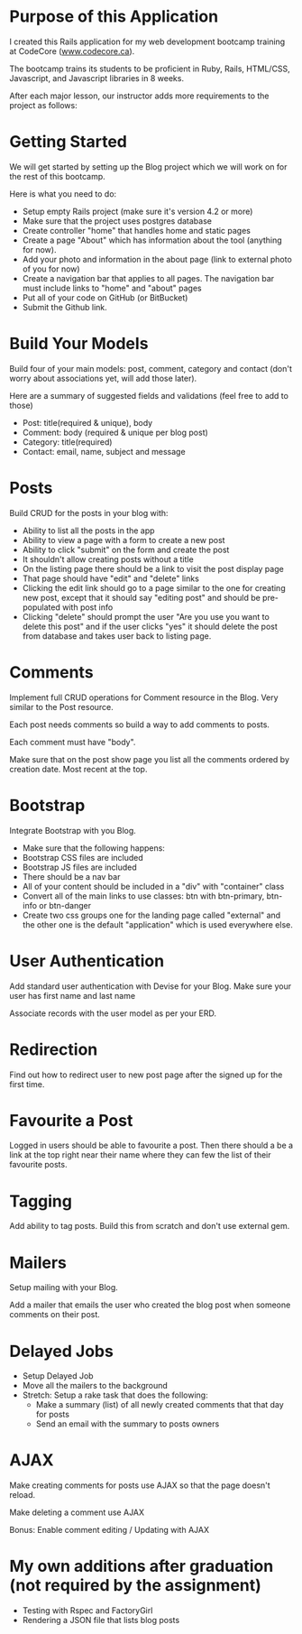 # Purpose of this Application

I created this Rails application for my web development bootcamp training at CodeCore (www.codecore.ca).

The bootcamp trains its students to be proficient in Ruby, Rails, HTML/CSS, Javascript, and Javascript libraries in 8 weeks.

After each major lesson, our instructor adds more requirements to the project as follows:

# Getting Started

We will get started by setting up the Blog project which we will work on for the rest of this bootcamp.

Here is what you need to do:

* Setup empty Rails project (make sure it's version 4.2 or more)
* Make sure that the project uses postgres database
* Create controller "home" that handles home and static pages
* Create a page "About" which has information about the tool (anything for now).
* Add your photo and information in the about page (link to external photo of you for now)
* Create a navigation bar that applies to all pages. The navigation bar must include links to "home" and "about" pages
* Put all of your code on GitHub (or BitBucket)
* Submit the Github link.

# Build Your Models

Build four of your main models: post, comment, category and contact (don't worry about associations yet, will add those later).

Here are a summary of suggested fields and validations (feel free to add to those)

* Post: title(required & unique), body
* Comment: body (required & unique per blog post)
* Category: title(required)
* Contact: email, name, subject and message

# Posts

Build CRUD for the posts in your blog with:

* Ability to list all the posts in the app
* Ability to view a page with a form to create a new post
* Ability to click "submit" on the form and create the post
* It shouldn't allow creating posts without a title
* On the listing page there should be a link to visit the post display page
* That page should have "edit" and "delete" links
* Clicking the edit link should go to a page similar to the one for creating new post, except that it should say "editing post" and should be pre-populated with post info
* Clicking "delete" should prompt the user "Are you use you want to delete this post" and if the user clicks "yes" it should delete the post from database and takes user back to listing page.

# Comments

Implement full CRUD operations for Comment resource in the Blog. Very similar to the Post resource.

Each post needs comments so build a way to add comments to posts.

Each comment must have "body".

Make sure that on the post show page you list all the comments ordered by creation date. Most recent at the top.

# Bootstrap

Integrate Bootstrap with you Blog. 

* Make sure that the following happens:
* Bootstrap CSS files are included
* Bootstrap JS files are included
* There should be a nav bar
* All of your content should be included in a "div" with "container" class
* Convert all of the main links to use classes: btn with btn-primary, btn-info or btn-danger
* Create two css groups one for the landing page called "external" and the other one is the default "application" which is used everywhere else.

# User Authentication

Add standard user authentication with Devise for your Blog. Make sure your user has first name and last name

Associate records with the user model as per your ERD.

# Redirection

Find out how to redirect user to new post page after the signed up for the first time.

# Favourite a Post

Logged in users should be able to favourite a post. Then there should a be a link at the top right near their name where they can few the list of their favourite posts.

# Tagging

Add ability to tag posts. Build this from scratch and don't use external gem.

# Mailers

Setup mailing with your Blog.

Add a mailer that emails the user who created the blog post when someone comments on their post.

# Delayed Jobs

* Setup Delayed Job
* Move all the mailers to the background
* Stretch: Setup a rake task that does the following:
  * Make a summary (list) of all newly created comments that that day for posts
  * Send an email with the summary to posts owners

# AJAX

Make creating comments for posts use AJAX so that the page doesn't reload.

Make deleting a comment use AJAX

Bonus: Enable comment editing / Updating with AJAX

# My own additions after graduation (not required by the assignment)

* Testing with Rspec and FactoryGirl
* Rendering a JSON file that lists blog posts